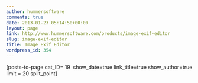 ```yaml
---
author: hummersoftware
comments: true
date: 2013-01-23 05:14:50+00:00
layout: page
link: http://www.hummersoftware.com/products/image-exif-editor
slug: image-exif-editor
title: Image Exif Editor
wordpress_id: 354
---
```


[posts-to-page cat_ID= 19  show_date=true link_title=true show_author=true limit = 20 split_point]
